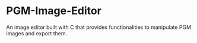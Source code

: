# PGM-Image-Editor
An image editor built with C that provides functionalities to manipulate PGM images and export them.
